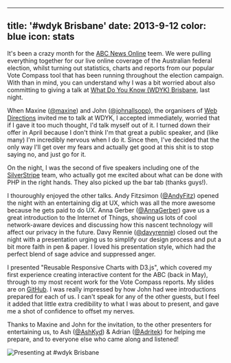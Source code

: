 ----
title: '#wdyk Brisbane'
date: 2013-9-12
color: blue
icon: stats
----

It's been a crazy month for the [ABC News Online](http://www.abc.net.au/news/) teem. We were pulling everything together for our live online coverage of the Australian federal election, whilst turning out statistics, charts and reports from our popular Vote Compass tool that has been running throughout the election campaign. With than in mind, you can understand why I was a bit worried about also committing to giving a talk at [What Do You Know (WDYK) Brisbane](http://www.webdirections.org/events/wdyk-brisbane/), last night.

When Maxine ([@maxine](https://twitter.com/maxine)) and John ([@johnallsopp](https://twitter.com/johnallsopp)), the organisers of [Web Directions](http://www.webdirections.org/) invited me to talk at WDYK, I accepted immediately, worried that if I gave it too much thought, I'd talk myself out of it. I turned down their offer in April because I don't think I'm that great a public speaker, and (like many) I'm incredibly nervous when I do it. Since then, I've decided that the only way I'll get over my fears and actually get good at this shit is to stop saying no, and just go for it.

On the night, I was the second of five speakers including one of the [SilverStripe](http://www.silverstripe.com.au/) team, who actually got me excited about what can be done with PHP in the right hands. They also picked up the bar tab (thanks guys!).

I thouroughly enjoyed the other talks. Andy Fitzsimon ([@AndyFitz](https://twitter.com/@andyfitz)) opened the night with an entertaining dig at UX, which was all the more awesome because he gets paid to do UX. Anna Gerber ([@AnnaGerber](https://twitter.com/annagerber)) gave us a great introduction to the Internet of Things, showing us lots of cool network-aware devices and discussing how this nascent technology will affect our privacy in the future. Davy Rennie ([@davyrennie](https://twitter.com/davyrennie)) closed out the night with a presentation urging us to simplify our design process and put a bit more faith in pen & paper. I loved his presentation style, which had the perfect blend of sage advice and suppressed anger.

I presented "Reusable Responsive Charts with D3.js", which covered my first experience creating interactive content for the ABC (back in May), through to my most recent work for the Vote Compass reports. My slides are on [GitHub](https://github.com/colingourlay/presentations/tree/master/reusable-responsive-charts-with-d3js). I was really impressed by how John had wee introductions prepared for each of us. I can't speak for any of the other guests, but I feel it added that little extra credibility to what I was about to present, and gave me a shot of confidence to offset my nerves.

Thanks to Maxine and John for the invitation, to the other presenters for entertaining us, to Ash ([@AshKyd](https://twitter.com/ashkyd)) & Adrian ([@Adritek](https://twitter.com/adritek)) for helping me prepare, and to everyone else who came along and listened!

![Presenting at #wdyk Brisbane](/images/presenting-at-wdyk-brisbane.jpg)